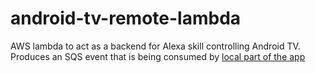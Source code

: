 # android-tv-remote-lambda

AWS lambda to act as a backend for Alexa skill controlling Android TV. Produces an SQS event that is being consumed by [local part of the app](https://github.com/vadymc/android-tv-remote-local)